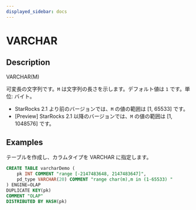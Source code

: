 ```yaml
---
displayed_sidebar: docs
---
```


# VARCHAR

## Description

VARCHAR(M)

可変長の文字列です。`M` は文字列の長さを示します。デフォルト値は `1` です。単位: バイト。

- StarRocks 2.1 より前のバージョンでは、`M` の値の範囲は [1, 65533] です。
- [Preview] StarRocks 2.1 以降のバージョンでは、`M` の値の範囲は [1, 1048576] です。

## Examples

テーブルを作成し、カラムタイプを VARCHAR に指定します。

```SQL
CREATE TABLE varcharDemo (
    pk INT COMMENT "range [-2147483648, 2147483647]",
    pd_type VARCHAR(20) COMMENT "range char(m),m in (1-65533) "
) ENGINE=OLAP 
DUPLICATE KEY(pk)
COMMENT "OLAP"
DISTRIBUTED BY HASH(pk)
```